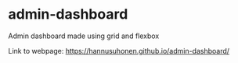 # admin-dashboard
Admin dashboard made using grid and flexbox

Link to webpage: 
https://hannusuhonen.github.io/admin-dashboard/